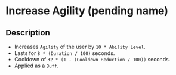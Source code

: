 # Increase Agility (pending name)

## Description

- Increases `Agility` of the user by `10 * Ability Level`.
- Lasts for `8 * (Duration / 100)` seconds.
- Cooldown of `32 * (1 - (Cooldown Reduction / 100))` seconds.
- Applied as a `Buff`.
